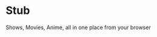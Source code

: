 # Stub

Shows, Movies, Anime, all in one place from your browser

<!-- 

## Dev steps:

You have to run `npm run copy-anitomy` first before being able to run `npm run dev`





## todo:

re-implement the title infer system for low count searches using smith waterman + sorensen dice coef = magic alignment

make infered information (episode released so far based on start release date / weeks since then) special colors for the user to distinguish between factual informations

use the sneedex api to get best quality sources https://sneedex.moe/api/public/nyaa

make use of Taiga's https://github.com/erengy/anime-relations list to try and infer as accurate episode number as possible.
4k res?:

- https://github.com/bloc97/Anime4K/issues/7
- https://github.com/bloc97/Anime4K/issues/106
- https://github.com/Duke-13/Test_AnimeSuperResolutionForChromeExtensions
- https://gist.github.com/Juszoe/4680d0cb18811a459cc7fa83214e499c#gistcomment-3259179
- https://gist.github.com/NeuroWhAI/ce524cdf6913fae5eee830561bf32f40

check out if https://github.com/jmir1/aniyomi has some nice sources

-->
